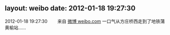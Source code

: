 layout: weibo
date: 2012-01-18 19:27:30
---
2012-01-18 19:27:30  &nbsp;&nbsp;&nbsp;&nbsp;&nbsp;&nbsp; 来自 <a href="http://weibo.com/" rel="nofollow">微博 weibo.com</a>
一口气从方庄桥西走到了地铁蒲黄榆站…… ​​​
